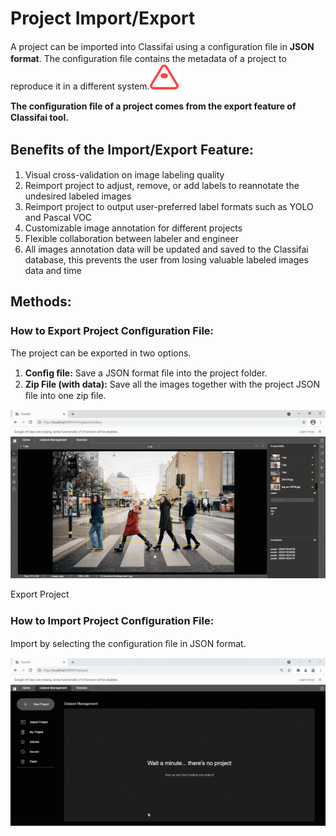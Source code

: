# Project Import/Export

A project can be imported into Classifai using a conﬁguration ﬁle in **JSON format**. The conﬁguration ﬁle contains the metadata of a project to reproduce it in a different system.![](../../.gitbook/assets/0%20%289%29.png)

**The conﬁguration ﬁle of a project comes from the export feature of Classifai tool.**

## Beneﬁts of the Import/Export Feature:

1. Visual cross-validation on image labeling quality
2. Reimport project to adjust, remove, or add labels to reannotate the undesired labeled images
3. Reimport project to output user-preferred label formats such as YOLO and Pascal VOC
4. Customizable image annotation for different projects
5. Flexible collaboration between labeler and engineer
6. All images annotation data will be updated and saved to the Classifai database, this prevents the user from losing valuable labeled images data and time

## Methods:

### How to Export Project Conﬁguration File:

The project can be exported in two options.

1. **Conﬁg ﬁle:** Save a JSON format ﬁle into the project folder.
2. **Zip File \(with data\):** Save all the images together with the project JSON ﬁle into one zip ﬁle.

![](../../.gitbook/assets/1%20%287%29.jpeg)

Export Project

### How to Import Project Conﬁguration File:

Import by selecting the conﬁguration ﬁle in JSON format.

![](../../.gitbook/assets/2%20%2810%29.jpeg)

